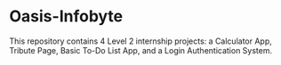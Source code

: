 # Oasis-Infobyte
This repository contains 4 Level 2 internship projects: a Calculator App, Tribute Page, Basic To-Do List App, and a Login Authentication System.
